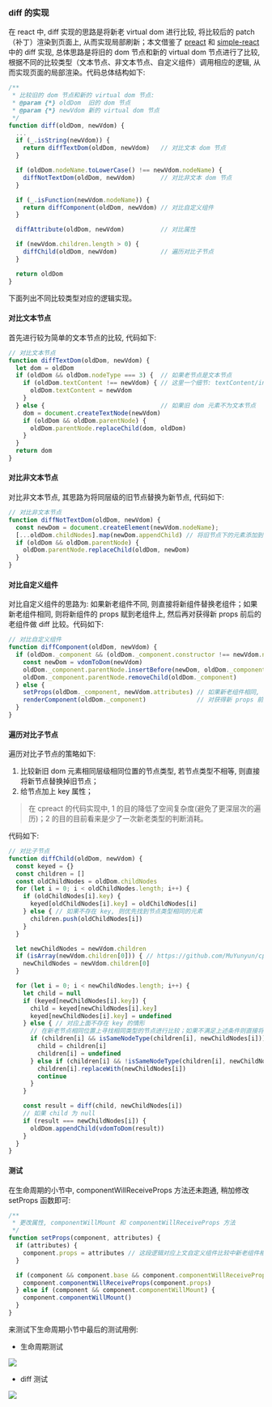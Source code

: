 <!--
abbrlink: 3r7gdpzk
-->

### diff 的实现

在 react 中, diff 实现的思路是将新老 virtual dom 进行比较, 将比较后的 patch（补丁）渲染到页面上, 从而实现局部刷新；本文借鉴了 [preact](https://github.com/developit/preact) 和 [simple-react](https://github.com/hujiulong/simple-react) 中的 diff 实现, 总体思路是将旧的 dom 节点和新的 virtual dom 节点进行了比较, 根据不同的比较类型（文本节点、非文本节点、自定义组件）调用相应的逻辑, 从而实现页面的局部渲染。代码总体结构如下:

```js
/**
 * 比较旧的 dom 节点和新的 virtual dom 节点:
 * @param {*} oldDom  旧的 dom 节点
 * @param {*} newVdom 新的 virtual dom 节点
 */
function diff(oldDom, newVdom) {
  ...
  if (_.isString(newVdom)) {
    return diffTextDom(oldDom, newVdom)   // 对比文本 dom 节点
  }

  if (oldDom.nodeName.toLowerCase() !== newVdom.nodeName) {
    diffNotTextDom(oldDom, newVdom)       // 对比非文本 dom 节点
  }

  if (_.isFunction(newVdom.nodeName)) {
    return diffComponent(oldDom, newVdom) // 对比自定义组件
  }

  diffAttribute(oldDom, newVdom)          // 对比属性

  if (newVdom.children.length > 0) {
    diffChild(oldDom, newVdom)            // 遍历对比子节点
  }

  return oldDom
}
```

下面列出不同比较类型对应的逻辑实现。

#### 对比文本节点

首先进行较为简单的文本节点的比较, 代码如下:

```js
// 对比文本节点
function diffTextDom(oldDom, newVdom) {
  let dom = oldDom
  if (oldDom && oldDom.nodeType === 3) {  // 如果老节点是文本节点
    if (oldDom.textContent !== newVdom) { // 这里一个细节: textContent/innerHTML/innerText 的区别
      oldDom.textContent = newVdom
    }
  } else {                                // 如果旧 dom 元素不为文本节点
    dom = document.createTextNode(newVdom)
    if (oldDom && oldDom.parentNode) {
      oldDom.parentNode.replaceChild(dom, oldDom)
    }
  }
  return dom
}
```

#### 对比非文本节点

对比非文本节点, 其思路为将同层级的旧节点替换为新节点, 代码如下:

```js
// 对比非文本节点
function diffNotTextDom(oldDom, newVdom) {
  const newDom = document.createElement(newVdom.nodeName);
  [...oldDom.childNodes].map(newDom.appendChild) // 将旧节点下的元素添加到新节点下
  if (oldDom && oldDom.parentNode) {
    oldDom.parentNode.replaceChild(oldDom, newDom)
  }
}
```

#### 对比自定义组件

对比自定义组件的思路为: 如果新老组件不同, 则直接将新组件替换老组件；如果新老组件相同, 则将新组件的 props 赋到老组件上, 然后再对获得新 props 前后的老组件做 diff 比较。代码如下:

```js
// 对比自定义组件
function diffComponent(oldDom, newVdom) {
  if (oldDom._component && (oldDom._component.constructor !== newVdom.nodeName)) { // 如果新老组件不同, 则直接将新组件替换老组件
    const newDom = vdomToDom(newVdom)
    oldDom._component.parentNode.insertBefore(newDom, oldDom._component)
    oldDom._component.parentNode.removeChild(oldDom._component)
  } else {
    setProps(oldDom._component, newVdom.attributes) // 如果新老组件相同, 则将新组件的 props 赋到老组件上
    renderComponent(oldDom._component)              // 对获得新 props 前后的老组件做 diff 比较（renderComponent 中调用了 diff）
  }
}
```

#### 遍历对比子节点

遍历对比子节点的策略如下:

1. 比较新旧 dom 元素相同层级相同位置的节点类型, 若节点类型不相等, 则直接将新节点替换掉旧节点；
2. 给节点加上 key 属性；

> 在 cpreact 的代码实现中, 1 的目的降低了空间复杂度(避免了更深层次的遍历)；2 的目的目前看来是少了一次新老类型的判断消耗。

代码如下:

```js
// 对比子节点
function diffChild(oldDom, newVdom) {
  const keyed = {}
  const children = []
  const oldChildNodes = oldDom.childNodes
  for (let i = 0; i < oldChildNodes.length; i++) {
    if (oldChildNodes[i].key) {
      keyed[oldChildNodes[i].key] = oldChildNodes[i]
    } else { // 如果不存在 key, 则优先找到节点类型相同的元素
      children.push(oldChildNodes[i])
    }
  }

  let newChildNodes = newVdom.children
  if (isArray(newVdom.children[0])) { // https://github.com/MuYunyun/cpreact/issues/9
    newChildNodes = newVdom.children[0]
  }

  for (let i = 0; i < newChildNodes.length; i++) {
    let child = null
    if (keyed[newChildNodes[i].key]) {
      child = keyed[newChildNodes[i].key]
      keyed[newChildNodes[i].key] = undefined
    } else { // 对应上面不存在 key 的情形
      // 在新老节点相同位置上寻找相同类型的节点进行比较；如果不满足上述条件则直接将新节点插入；
      if (children[i] && isSameNodeType(children[i], newChildNodes[i])) {
        child = children[i]
        children[i] = undefined
      } else if (children[i] && !isSameNodeType(children[i], newChildNodes[i])) { // 不是相同类型, 直接替代掉
        children[i].replaceWith(newChildNodes[i])
        continue
      }
    }

    const result = diff(child, newChildNodes[i])
    // 如果 child 为 null
    if (result === newChildNodes[i]) {
      oldDom.appendChild(vdomToDom(result))
    }
  }
}
```

#### 测试

在生命周期的小节中, componentWillReceiveProps 方法还未跑通, 稍加修改 setProps 函数即可:

```js
/**
 * 更改属性, componentWillMount 和 componentWillReceiveProps 方法
 */
function setProps(component, attributes) {
  if (attributes) {
    component.props = attributes // 这段逻辑对应上文自定义组件比较中新老组件相同时 setProps 的逻辑
  }

  if (component && component.base && component.componentWillReceiveProps) {
    component.componentWillReceiveProps(component.props)
  } else if (component && component.componentWillMount) {
    component.componentWillMount()
  }
}
```

来测试下生命周期小节中最后的测试用例:

* 生命周期测试

![](http://with.muyunyun.cn/react%E7%94%9F%E5%91%BD%E5%91%A8%E6%9C%9F%E6%B5%8B%E8%AF%951.gif)

* diff 测试

![](http://with.muyunyun.cn/%E7%94%9F%E5%91%BD%E5%91%A8%E6%9C%9Fdiff%E6%B5%8B%E8%AF%951.gif)